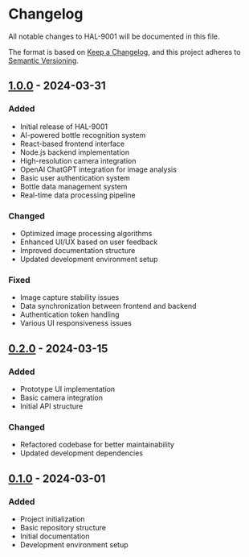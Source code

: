 # Changelog

All notable changes to HAL-9001 will be documented in this file.

The format is based on [Keep a Changelog](https://keepachangelog.com/en/1.0.0/),
and this project adheres to [Semantic Versioning](https://semver.org/spec/v2.0.0.html).

## [1.0.0] - 2024-03-31

### Added
- Initial release of HAL-9001
- AI-powered bottle recognition system
- React-based frontend interface
- Node.js backend implementation
- High-resolution camera integration
- OpenAI ChatGPT integration for image analysis
- Basic user authentication system
- Bottle data management system
- Real-time data processing pipeline

### Changed
- Optimized image processing algorithms
- Enhanced UI/UX based on user feedback
- Improved documentation structure
- Updated development environment setup

### Fixed
- Image capture stability issues
- Data synchronization between frontend and backend
- Authentication token handling
- Various UI responsiveness issues

## [0.2.0] - 2024-03-15

### Added
- Prototype UI implementation
- Basic camera integration
- Initial API structure

### Changed
- Refactored codebase for better maintainability
- Updated development dependencies

## [0.1.0] - 2024-03-01

### Added
- Project initialization
- Basic repository structure
- Initial documentation
- Development environment setup

[1.0.0]: https://github.com/pjmarz/HAL-9001/releases/tag/v1.0.0
[0.2.0]: https://github.com/pjmarz/HAL-9001/releases/tag/v0.2.0
[0.1.0]: https://github.com/pjmarz/HAL-9001/releases/tag/v0.1.0